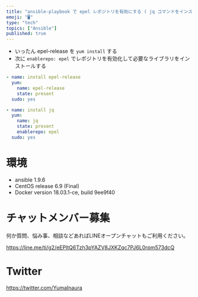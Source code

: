 ```yaml
---
title: "ansible-playbook で epel レポジトリを有効にする ( jq コマンドをインストールする例 )"
emoji: "🖥"
type: "tech"
topics: ["Ansible"]
published: true
---
```


- いったん epel-release を `yum install` する
- 次に `enablerepo: epel` でレポジトリを有効化して必要なライブラリをインストールする

```yaml:roles/some_role/tasks/main.yml
- name: install epel-release
  yum:
    name: epel-release
    state: present
  sudo: yes

- name: install jq
  yum:
    name: jq
    state: present
    enablerepo: epel
  sudo: yes
```

# 環境

- ansible 1.9.6
- CentOS release 6.9 (Final)
- Docker version 18.03.1-ce, build 9ee9f40








<!-- Update From Qiita API -->

# チャットメンバー募集


何か質問、悩み事、相談などあればLINEオープンチャットもご利用ください。

https://line.me/ti/g2/eEPltQ6Tzh3pYAZV8JXKZqc7PJ6L0rpm573dcQ





# Twitter


https://twitter.com/YumaInaura


<!-- Update From Qiita API -->


